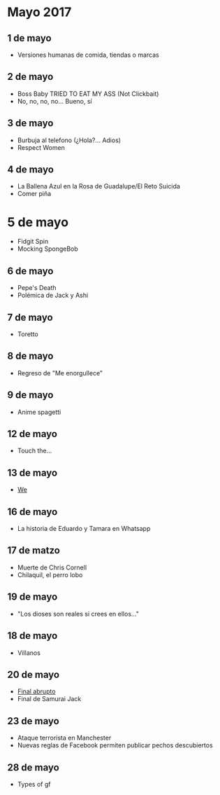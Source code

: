 Mayo 2017
===========

## 1 de mayo
 - Versiones humanas de comida, tiendas o marcas 
 
## 2 de mayo
 - Boss Baby TRIED TO EAT MY ASS (Not Clickbait)
 - No, no, no, no... Bueno, sí

## 3 de mayo
 - Burbuja al telefono (¿Hola?... Adios)
 - Respect Women

## 4 de mayo
 - La Ballena Azul en la Rosa de Guadalupe/El Reto Suicida
 - Comer piña

# 5 de mayo
 - Fidgit Spin
 - Mocking SpongeBob

## 6 de mayo
 - Pepe's Death
 - Polémica de Jack y Ashi

## 7 de mayo
- Toretto

## 8 de mayo
 - Regreso de "Me enorgullece"
 
## 9 de mayo
 - Anime spagetti
 
## 12 de mayo
 - Touch the...
 
## 13 de mayo
 - [We](https://img.buzzfeed.com/buzzfeed-static/static/2017-05/13/13/asset/buzzfeed-prod-fastlane-02/sub-buzz-8200-1494697854-3.png?downsize=715:*&output-format=auto&output-quality=auto)
 
## 16 de mayo
 - La historia de Eduardo y Tamara en Whatsapp

## 17 de matzo
 - Muerte de Chris Cornell
 - Chilaquil, el perro lobo

## 19 de mayo
 - "Los dioses son reales si crees en ellos..."
 
## 18 de mayo
 - Villanos
 
## 20 de mayo
 - [Final abrupto](https://scontent.fpbc1-1.fna.fbcdn.net/v/t1.0-9/18619898_1927144540865402_7299260766241708371_n.jpg?oh=506760b31b7f90eea75f587f493219b0&oe=59BAF46C)
 - Final de Samurai Jack

## 23 de mayo
 - Ataque terrorista en Manchester
 - Nuevas reglas de Facebook permiten publicar pechos descubiertos

## 28 de mayo
 - Types of gf
